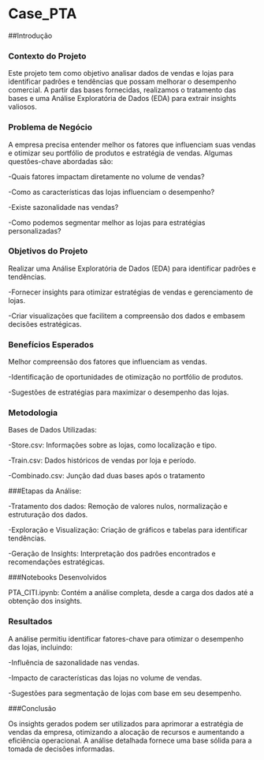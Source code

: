 # Case_PTA

##Introdução
### Contexto do Projeto

Este projeto tem como objetivo analisar dados de vendas e lojas para identificar padrões e tendências que possam melhorar o desempenho comercial. A partir das bases fornecidas, realizamos o tratamento das bases e uma Análise Exploratória de Dados (EDA) para extrair insights valiosos.

### Problema de Negócio

A empresa precisa entender melhor os fatores que influenciam suas vendas e otimizar seu portfólio de produtos e estratégia de vendas. Algumas questões-chave abordadas são:

-Quais fatores impactam diretamente no volume de vendas?

-Como as características das lojas influenciam o desempenho?

-Existe sazonalidade nas vendas?

-Como podemos segmentar melhor as lojas para estratégias personalizadas?

### Objetivos do Projeto

Realizar uma Análise Exploratória de Dados (EDA) para identificar padrões e tendências.

-Fornecer insights para otimizar estratégias de vendas e gerenciamento de lojas.

-Criar visualizações que facilitem a compreensão dos dados e embasem decisões estratégicas.

### Benefícios Esperados

Melhor compreensão dos fatores que influenciam as vendas.

-Identificação de oportunidades de otimização no portfólio de produtos.

-Sugestões de estratégias para maximizar o desempenho das lojas.

### Metodologia

Bases de Dados Utilizadas:

-Store.csv: Informações sobre as lojas, como localização e tipo.

-Train.csv: Dados históricos de vendas por loja e período.

-Combinado.csv: Junção dad duas bases após o tratamento

###Etapas da Análise:

-Tratamento dos dados: Remoção de valores nulos, normalização e estruturação dos dados.

-Exploração e Visualização: Criação de gráficos e tabelas para identificar tendências.

-Geração de Insights: Interpretação dos padrões encontrados e recomendações estratégicas.

###Notebooks Desenvolvidos

PTA_CITI.ipynb: Contém a análise completa, desde a carga dos dados até a obtenção dos insights.

### Resultados

A análise permitiu identificar fatores-chave para otimizar o desempenho das lojas, incluindo:

-Influência de sazonalidade nas vendas.

-Impacto de características das lojas no volume de vendas.

-Sugestões para segmentação de lojas com base em seu desempenho.

###Conclusão

Os insights gerados podem ser utilizados para aprimorar a estratégia de vendas da empresa, otimizando a alocação de recursos e aumentando a eficiência operacional. A análise detalhada fornece uma base sólida para a tomada de decisões informadas.
